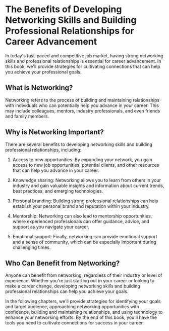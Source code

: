 The Benefits of Developing Networking Skills and Building Professional Relationships for Career Advancement
====================================================================================================================================

In today's fast-paced and competitive job market, having strong networking skills and professional relationships is essential for career advancement. In this book, we'll provide strategies for cultivating connections that can help you achieve your professional goals.

What is Networking?
-------------------

Networking refers to the process of building and maintaining relationships with individuals who can potentially help you advance in your career. This may include colleagues, mentors, industry professionals, and even friends and family members.

Why is Networking Important?
----------------------------

There are several benefits to developing networking skills and building professional relationships, including:

1. Access to new opportunities: By expanding your network, you gain access to new job opportunities, potential clients, and other resources that can help you advance in your career.

2. Knowledge sharing: Networking allows you to learn from others in your industry and gain valuable insights and information about current trends, best practices, and emerging technologies.

3. Personal branding: Building strong professional relationships can help establish your personal brand and reputation within your industry.

4. Mentorship: Networking can also lead to mentorship opportunities, where experienced professionals can offer guidance, advice, and support as you navigate your career.

5. Emotional support: Finally, networking can provide emotional support and a sense of community, which can be especially important during challenging times.

Who Can Benefit from Networking?
--------------------------------

Anyone can benefit from networking, regardless of their industry or level of experience. Whether you're just starting out in your career or looking to make a career change, developing networking skills and building professional relationships can help you achieve your goals.

In the following chapters, we'll provide strategies for identifying your goals and target audience, approaching networking opportunities with confidence, building and maintaining relationships, and using technology to enhance your networking efforts. By the end of this book, you'll have the tools you need to cultivate connections for success in your career.
